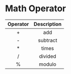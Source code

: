 # Math Operator
|Operator|Description|
|:------:|:---------:|
|+|add|
|-|subtract|
|*|times|
|/|divided|
|%|modulo|